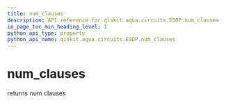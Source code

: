 ```yaml
---
title: num_clauses
description: API reference for qiskit.aqua.circuits.ESOP.num_clauses
in_page_toc_min_heading_level: 1
python_api_type: property
python_api_name: qiskit.aqua.circuits.ESOP.num_clauses
---
```


# num\_clauses

returns num clauses

